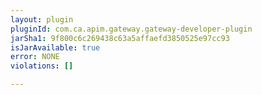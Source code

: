 ```yaml
---
layout: plugin
pluginId: com.ca.apim.gateway.gateway-developer-plugin
jarSha1: 9f800c6c269438c63a5affaefd3850525e97cc93
isJarAvailable: true
error: NONE
violations: []

---
```


